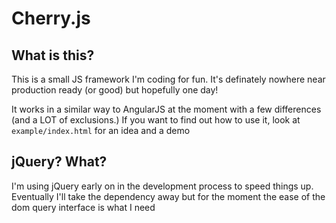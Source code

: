 Cherry.js
============

What is this?
-------------

This is a small JS framework I'm coding for fun. It's definately nowhere near production ready (or good) but hopefully one day!

It works in a similar way to AngularJS at the moment with a few differences (and a LOT of exclusions.) If you want to find out how to use it, look at `example/index.html` for an idea and a demo

jQuery? What?
-------------

I'm using jQuery early on in the development process to speed things up. Eventually I'll take the dependency away but for the moment the ease of the dom query interface is what I need